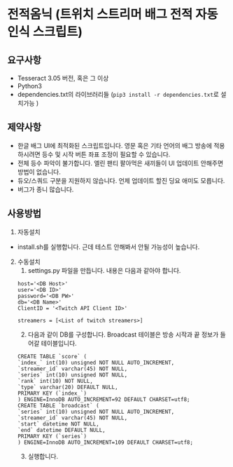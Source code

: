 # 전적옴닉 (트위치 스트리머 배그 전적 자동인식 스크립트)
## 요구사항
- Tesseract 3.05 버전, 혹은 그 이상 
- Python3
- dependencies.txt의 라이브러리들 (`pip3 install -r dependencies.txt`로 설치가능 )
     
## 제약사항 
- 한글 배그 UI에 최적화된 스크립트입니다. 영문 혹은 기타 언어의 배그 방송에 적용하시려면 등수 및 시작 버튼 좌표 조정이 필요할 수 있습니다. 
- 전체 등수 파악이 불가합니다. 엘린 팬티 팔아먹은 새끼들이 UI 업데이트 안해주면 방법이 없습니다.
- 듀오/스쿼드 구분을 지원하지 않습니다. 언제 업데이트 할진 딩요 애미도 모릅니다.
- 버그가 종니 많습니다.
## 사용방법
1. 자동설치
- install.sh를 실행합니다. 근데 테스트 안해봐서 안될 가능성이 높습니다.   
2. 수동설치
    1. settings.py 파일을 만듭니다. 내용은 다음과 같아야 합니다.
    ```
    host='<DB Host>'
    user='<DB ID>'
    password='<DB PW>'
    db='<DB Name>'
    ClientID = '<Twitch API Client ID>'

    streamers = [<List of twitch streamers>]
    ```
    2. 다음과 같이 DB를 구성합니다. Broadcast 테이블은 방송 시작과 끝 정보가 들어갈 테이블입니다.   
    ```
    CREATE TABLE `score` (
    `index_` int(10) unsigned NOT NULL AUTO_INCREMENT,
    `streamer_id` varchar(45) NOT NULL,
    `series` int(10) unsigned NOT NULL,
    `rank` int(10) NOT NULL,
    `type` varchar(20) DEFAULT NULL,
    PRIMARY KEY (`index_`)
    ) ENGINE=InnoDB AUTO_INCREMENT=92 DEFAULT CHARSET=utf8;
    CREATE TABLE `broadcast` (
    `series` int(10) unsigned NOT NULL AUTO_INCREMENT,
    `streamer_id` varchar(45) NOT NULL,
    `start` datetime NOT NULL,
    `end` datetime DEFAULT NULL,
    PRIMARY KEY (`series`)
    ) ENGINE=InnoDB AUTO_INCREMENT=109 DEFAULT CHARSET=utf8;
    ```
    3. 실행합니다.
